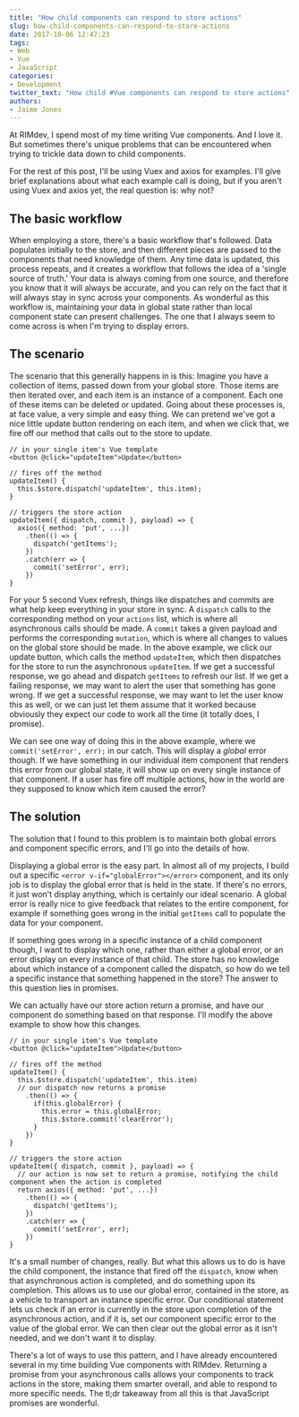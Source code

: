 ```yaml
---
title: "How child components can respond to store actions"
slug: how-child-components-can-respond-to-store-actions
date: 2017-10-06 12:47:23
tags:
- Web
- Vue
- JavaScript
categories:
- Development
twitter_text: "How child #Vue components can respond to store actions"
authors: 
- Jaime Jones
---
```


At RIMdev, I spend most of my time writing Vue components. And I love it. But sometimes there's unique problems that can be encountered when trying to trickle data down to child components.

For the rest of this post, I'll be using Vuex and axios for examples. I'll give brief explanations about what each example call is doing, but if you aren't using Vuex and axios yet, the real question is: why not?

## The basic workflow

When employing a store, there's a basic workflow that's followed. Data populates initially to the store, and then different pieces are passed to the components that need knowledge of them. Any time data is updated, this process repeats, and it creates a workflow that follows the idea of a 'single source of truth.' Your data is always coming from one source, and therefore you know that it will always be accurate, and you can rely on the fact that it will always stay in sync across your components. As wonderful as this workflow is, maintaining your data in global state rather than local component state can present challenges. The one that I always seem to come across is when I'm trying to display errors.

## The scenario

The scenario that this generally happens in is this:
Imagine you have a collection of items, passed down from your global store. Those items are then iterated over, and each item is an instance of a component. Each one of these items can be deleted or updated. Going about these processes is, at face value, a very simple and easy thing. We can pretend we've got a nice little update button rendering on each item, and when we click that, we fire off our method that calls out to the store to update.

```
// in your single item's Vue template
<button @click="updateItem">Update</button>

// fires off the method
updateItem() {
  this.$store.dispatch('updateItem', this.item);
}

// triggers the store action
updateItem({ dispatch, commit }, payload) => {
  axios({ method: 'put', ...})
    .then(() => {
      dispatch('getItems');
    })
    .catch(err => {
      commit('setError', err);
    })
}

```

For your 5 second Vuex refresh, things like dispatches and commits are what help keep everything in your store in sync. A `dispatch` calls to the corresponding method on your `actions` list, which is where all asynchronous calls should be made. A `commit` takes a given payload and performs the corresponding `mutation`, which is where all changes to values on the global store should be made. In the above example, we click our update button, which calls the method `updateItem`, which then dispatches for the store to run the asynchronous `updateItem`. If we get a successful response, we go ahead and dispatch `getItems` to refresh our list. If we get a failing response, we may want to alert the user that something has gone wrong. If we get a successful response, we may want to let the user know this as well, or we can just let them assume that it worked because obviously they expect our code to work all the time (it totally does, I promise).

We can see one way of doing this in the above example, where we `commit('setError', err);` in our catch. This will display a _global_ error though. If we have something in our individual item component that renders this error from our global state, it will show up on every single instance of that component. If a user has fire off multiple actions, how in the world are they supposed to know which item caused the error?

## The solution

The solution that I found to this problem is to maintain both global errors and component specific errors, and I'll go into the details of how.

Displaying a global error is the easy part. In almost all of my projects, I build out a specific `<error v-if="globalError"></error>` component, and its only job is to display the global error that is held in the state. If there's no errors, it just won't display anything, which is certainly our ideal scenario. A global error is really nice to give feedback that relates to the entire component, for example if something goes wrong in the initial `getItems` call to populate the data for your component.

If something goes wrong in a specific instance of a child component though, I want to display which one, rather than either a global error, or an error display on every instance of that child. The store has no knowledge about which instance of a component called the dispatch, so how do we tell a specific instance that something happened in the store? The answer to this question lies in promises.

We can actually have our store action return a promise, and have our component do something based on that response. I'll modify the above example to show how this changes.

```
// in your single item's Vue template
<button @click="updateItem">Update</button>

// fires off the method
updateItem() {
  this.$store.dispatch('updateItem', this.item)
  // our dispatch now returns a promise
    .then(() => {
      if(this.globalError) {
        this.error = this.globalError;
        this.$store.commit('clearError');
      }
    })
}

// triggers the store action
updateItem({ dispatch, commit }, payload) => {
  // our action is now set to return a promise, notifying the child component when the action is completed
  return axios({ method: 'put', ...})
    .then(() => {
      dispatch('getItems');
    })
    .catch(err => {
      commit('setError', err);
    })
}
```

It's a small number of changes, really. But what this allows us to do is have the child component, the instance that fired off the `dispatch`, know when that asynchronous action is completed, and do something upon its completion. This allows us to use our global error, contained in the store, as a vehicle to transport an instance specific error. Our conditional statement lets us check if an error is currently in the store upon completion of the asynchronous action, and if it is, set our component specific error to the value of the global error. We can then clear out the global error as it isn't needed, and we don't want it to display.

There's a lot of ways to use this pattern, and I have already encountered several in my time building Vue components with RIMdev. Returning a promise from your asynchronous calls allows your components to track actions in the store, making them smarter overall, and able to respond to more specific needs. The tl;dr takeaway from all this is that JavaScript promises are wonderful.
